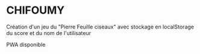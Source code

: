 # **CHIFOUMY**

Création d'un jeu du "Pierre Feuille ciseaux" avec stockage en localStorage du score et du  nom de l'utilisateur

PWA disponible